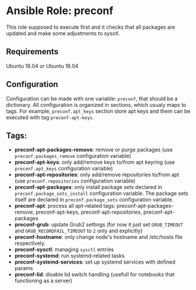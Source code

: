 # Ansible Role: preconf

This role supposed to execute first and it checks that all packages are updated and make some adjustments to sysctl.


## Requirements

Ubuntu 16.04 or
Ubuntu 18.04

## Configuration

Configuration can be made with one variable: `preconf`, that should be a dictionary. All configuration is organized in sections, which usualy maps to tags. For example, `preconf.apt_keys` section store apt keys and them can be executed with tag `preconf-apt-keys`.


## Tags:

- **preconf-apt-packages-remove**: remove or purge packages (use `preconf.packages_remove` configuration variable)
- **preconf-apt-keys**: only add/remove keys to/from apt keyring (use `preconf.apt_keys` configuration variable)
- **preconf-apt-repositories**: only add/remove repositories to/from apt (use `preconf.repositories` configuration variable)
- **preconf-apt-packages**: only install package sets declared in `preconf.package_sets_install` configuration variable. The package sets itself are declared in `preconf.package_sets` configuration variable.
- **preconf-apt**: process all apt-related tags: preconf-apt-packages-remove, preconf-apt-keys, preconf-apt-repositories, preconf-apt-packages
- **preconf-grub**: update Grub2 settings (for now it just set `GRUB_TIMEOUT` and `GRUB_RECORDFAIL_TIMEOUT` to `2` only and explicitly)
- **preconf-hostname**: only change node's hostname and /etc/hosts file respectively.
- **preconf-sysctl**: managing `sysctl` entries
- **preconf-systemd**: run systemd-related tasks
- **preconf-systemd-services**: set up systemd services with defined params
- **preconf-lid**: disable lid switch handling (usefull for notebooks that functioning as a server)
